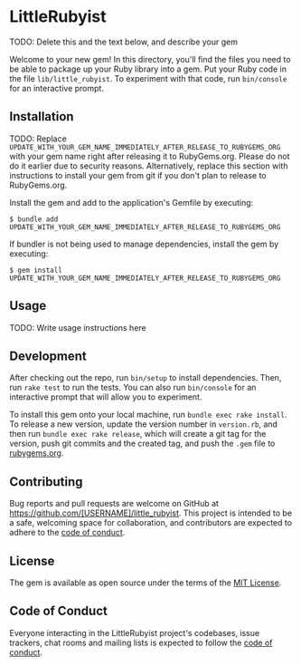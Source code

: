 # LittleRubyist

TODO: Delete this and the text below, and describe your gem

Welcome to your new gem! In this directory, you'll find the files you need to be able to package up your Ruby library
into a gem. Put your Ruby code in the file `lib/little_rubyist`. To experiment with that code, run `bin/console` for an
interactive prompt.

## Installation

TODO: Replace `UPDATE_WITH_YOUR_GEM_NAME_IMMEDIATELY_AFTER_RELEASE_TO_RUBYGEMS_ORG` with your gem name right after
releasing it to RubyGems.org. Please do not do it earlier due to security reasons. Alternatively, replace this section
with instructions to install your gem from git if you don't plan to release to RubyGems.org.

Install the gem and add to the application's Gemfile by executing:

    $ bundle add UPDATE_WITH_YOUR_GEM_NAME_IMMEDIATELY_AFTER_RELEASE_TO_RUBYGEMS_ORG

If bundler is not being used to manage dependencies, install the gem by executing:

    $ gem install UPDATE_WITH_YOUR_GEM_NAME_IMMEDIATELY_AFTER_RELEASE_TO_RUBYGEMS_ORG

## Usage

TODO: Write usage instructions here

## Development

After checking out the repo, run `bin/setup` to install dependencies. Then, run `rake test` to run the tests. You can
also run `bin/console` for an interactive prompt that will allow you to experiment.

To install this gem onto your local machine, run `bundle exec rake install`. To release a new version, update the
version number in `version.rb`, and then run `bundle exec rake release`, which will create a git tag for the version,
push git commits and the created tag, and push the `.gem` file to [rubygems.org](https://rubygems.org).

## Contributing

Bug reports and pull requests are welcome on GitHub at https://github.com/[USERNAME]/little_rubyist. This project is
intended to be a safe, welcoming space for collaboration, and contributors are expected to adhere to
the [code of conduct](https://github.com/[USERNAME]/little_rubyist/blob/master/CODE_OF_CONDUCT.md).

## License

The gem is available as open source under the terms of the [MIT License](https://opensource.org/licenses/MIT).

## Code of Conduct

Everyone interacting in the LittleRubyist project's codebases, issue trackers, chat rooms and mailing lists is expected
to follow the [code of conduct](https://github.com/[USERNAME]/little_rubyist/blob/master/CODE_OF_CONDUCT.md).

